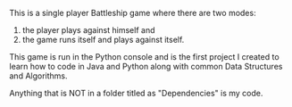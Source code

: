 This is a single player Battleship game where there are two modes:
1. the player plays against himself and
2. the game runs itself and plays against itself.

This game is run in the Python console and is the first project I created to learn how to code in Java and Python along with common Data Structures and Algorithms.

Anything that is NOT in a folder titled as "Dependencies" is my code. 
